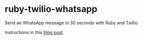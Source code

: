 # ruby-twilio-whatsapp
Send an WhatsApp message in 30 seconds with Ruby and Twilio

Instructions in this [blog post](https://www.twilio.com/blog/send-whatsapp-message-30-seconds-ruby).
